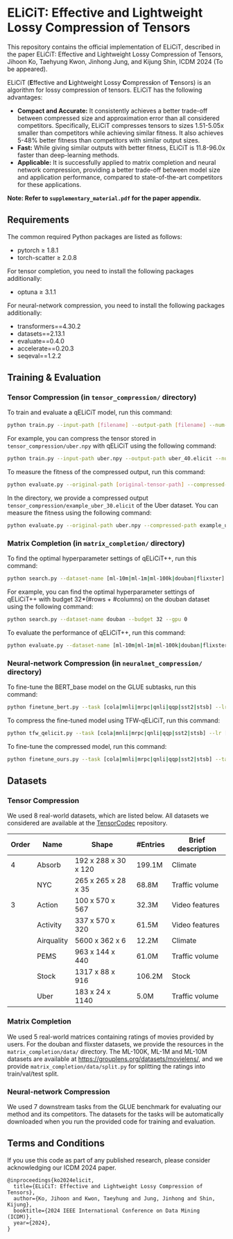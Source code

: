 # ELiCiT: Effective and Lightweight Lossy Compression of Tensors

This repository contains the official implementation of ELiCiT, described in the paper ELiCiT: Effective and Lightweight Lossy Compression of Tensors, Jihoon Ko, Taehyung Kwon, Jinhong Jung, and Kijung Shin, ICDM 2024 (To be appeared).

ELiCiT (**E**ffective and **L**ightweight Lossy **C**ompress**i**on of **T**ensors) is an algorithm for lossy compression of tensors. ELiCiT has the following advantages:

- **Compact and Accurate:** It consistently achieves a better trade-off between compressed size and approximation error than all considered competitors. Specifically, ELiCiT compresses tensors to sizes 1.51-5.05x smaller than competitors while achieving similar fitness. It also achieves 5-48% better fitness than competitors with similar output sizes.
- **Fast:** While giving similar outputs with better fitness, ELiCiT is 11.8-96.0x faster than deep-learning methods.
- **Applicable:** It is successfully applied to matrix completion and neural network compression, providing a better trade-off between model size and application performance, compared to state-of-the-art competitors for these applications.


**Note: Refer to `supplementary_material.pdf` for the paper appendix.**

## Requirements

The common required Python packages are listed as follows:

- pytorch ≥ 1.8.1
- torch-scatter ≥ 2.0.8

For tensor completion, you need to install the following packages additionally:

- optuna ≥ 3.1.1

For neural-network compression, you need to install the following packages additionally:

- transformers==4.30.2
- datasets==2.13.1
- evaluate==0.4.0
- accelerate==0.20.3
- seqeval==1.2.2

## Training & Evaluation

### Tensor Compression (in `tensor_compression/` directory)

To train and evaluate a qELiCiT model, run this command:

```bash
python train.py --input-path [filename] --output-path [filename] --num-features [num-features] --lr1 [lr1] --lr2 [lr2] --gpus [gpu-ids] --seed [seed]
```

For example, you can compress the tensor stored in `tensor_compression/uber.npy` with qELiCiT using the following command:

```bash
python train.py --input-path uber.npy --output-path uber_40.elicit --num-features 40 --lr1 1e-3 --lr2 1e-2 --gpus 0 1 2 3 --seed 0
```

To measure the fitness of the compressed output, run this command: 

```bash
python evaluate.py --original-path [original-tensor-path] --compressed-path [compressed-output-path] --gpus [gpu-ids]
```

In the directory, we provide a compressed output `tensor_compression/example_uber_30.elicit` of the Uber dataset. You can measure the fitness using the following command:

```bash
python evaluate.py --original-path uber.npy --compressed-path example_uber_40.elicit --gpus 0,1,2,3
```

### Matrix Completion (in `matrix_completion/` directory)

To find the optimal hyperparameter settings of qELiCiT++, run this command:

```bash
python search.py --dataset-name [ml-10m|ml-1m|ml-100k|douban|flixster] --budget [4|8|16|32] --gpu [gpu-id]
```

For example, you can find the optimal hyperparameter settings of qELiCiT++ with budget 32*(#rows + #columns) on the douban dataset using the following command:

```bash
python search.py --dataset-name douban --budget 32 --gpu 0
```

To evaluate the performance of qELiCiT++, run this command:

```bash
python evaluate.py --dataset-name [ml-10m|ml-1m|ml-100k|douban|flixster] --budget [4|8|16|32] --lamb1 [lamb1] --lamb2 [lamb2] --lamb3 [lambda3] --lr1 [lr1] --lr2 [lr2] --gpu [gpu-id]
```

### Neural-network Compression (in `neuralnet_compression/` directory)

To fine-tune the BERT_base model on the GLUE subtasks, run this command:

```bash
python finetune_bert.py --task [cola|mnli|mrpc|qnli|qqp|sst2|stsb] --lr [2e-5|3e-5|5e-5] --weight-decay [0|0.01] --num-epochs [2|3|4] --seed [0|1000|2000|3000|4000] --gpu [gpu-id]
```

To compress the fine-tuned model using TFW-qELiCiT, run this command:

```bash
python tfw_qelicit.py --task [cola|mnli|mrpc|qnli|qqp|sst2|stsb] --lr [2e-5|3e-5|5e-5] --weight-decay [0|0.01] --num-epochs [2|3|4] --seed [0|1000|2000|3000|4000] --gpu [gpu-id]
```

To fine-tune the compressed model, run this command:

```bash
python finetune_ours.py --task [cola|mnli|mrpc|qnli|qqp|sst2|stsb] --target [target-checkpoint-path] --lr [2e-5|3e-5|5e-5] --weight-decay [0|0.01] --num-epochs [2|3|4] --seed [0|1000|2000|3000|4000] --gpu [gpu-id]
```

## Datasets

### Tensor Compression

We used 8 real-world datasets, which are listed below. All datasets we considered are available at the [TensorCodec](https://github.com/kbrother/TensorCodec) repository.

| Order | Name | Shape | #Entries | Brief description |
| --- | --- | --- | --- | --- |
| 4 | Absorb | 192 x 288 x 30 x 120 | 199.1M | Climate |
|  | NYC | 265 x 265 x 28 x 35 | 68.8M | Traffic volume |
| 3 | Action | 100 x 570 x 567 | 32.3M | Video features |
|  | Activity | 337 x 570 x 320 | 61.5M | Video features |
|  | Airquality | 5600 x 362 x 6 | 12.2M | Climate |
|  | PEMS | 963 x 144 x 440 | 61.0M | Traffic volume |
|  | Stock | 1317 x 88 x 916 | 106.2M | Stock |
|  | Uber | 183 x 24 x 1140 | 5.0M | Traffic volume |

### Matrix Completion

We used 5 real-world matrices containing ratings of movies provided by users. For the douban and flixster datasets, we provide the resources in the `matrix_completion/data/` directory. The ML-100K, ML-1M and ML-10M datasets are available at https://grouplens.org/datasets/movielens/, and we provide `matrix_completion/data/split.py` for splitting the ratings into train/val/test split.

### Neural-network Compression

We used 7 downstream tasks from the GLUE benchmark for evaluating our method and its competitors. The datasets for the tasks will be automatically downloaded when you run the provided code for training and evaluation.


## Terms and Conditions
If you use this code as part of any published research, please consider acknowledging our ICDM 2024 paper.

```
@inproceedings{ko2024elicit,
  title={ELiCiT: Effective and Lightweight Lossy Compression of Tensors},
  author={Ko, Jihoon and Kwon, Taeyhung and Jung, Jinhong and Shin, Kijung},
  booktitle={2024 IEEE International Conference on Data Mining (ICDM)},
  year={2024},
}
```
